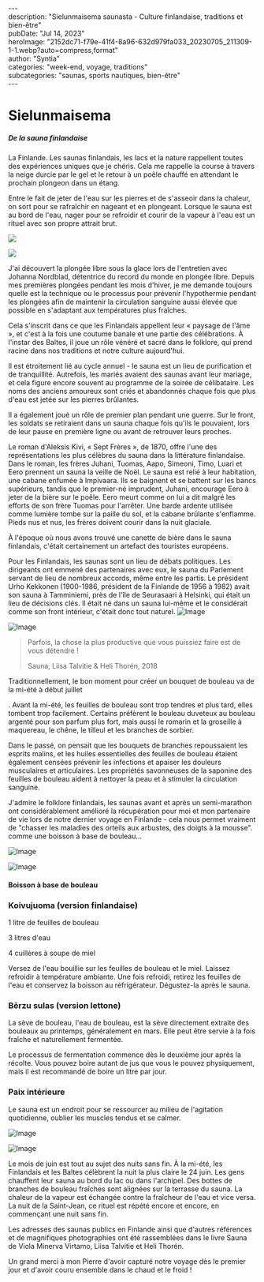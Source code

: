 \---  
description: "Sielunmaisema saunasta - Culture finlandaise, traditions et bien-être"   
pubDate: "Jul 14, 2023"   
heroImage: "2152dc71-f79e-41f4-8a96-632d979fa033_20230705_211309-1-1.webp?auto=compress,format"   
author: "Syntia"   
categories: "week-end, voyage, traditions"   
subcategories: "saunas, sports nautiques, bien-être"   
\---  

# **Sielunmaisema**

##### **De la sauna finlandaise**

La Finlande. Les saunas finlandais, les lacs et la nature rappellent toutes des expériences uniques que je chéris. Cela me rappelle la course à travers la neige durcie par le gel et le retour à un poêle chauffé en attendant le prochain plongeon dans un étang.

Entre le fait de jeter de l'eau sur les pierres et de s'asseoir dans la chaleur, on sort pour se rafraîchir en nageant et en plongeant. Lorsque le sauna est au bord de l'eau, nager pour se refroidir et courir de la vapeur à l'eau est un rituel avec son propre attrait brut.

![](https://images.prismic.io/syntia/201c72bf-8ad2-4862-9b50-393b20f7c6b2_20230707_173501.webp?auto=compress,format)

![](https://images.prismic.io/syntia/d467cc0b-a96c-4547-8326-92da86d42e41_20230707_173627.webp?auto=compress,format)

J'ai découvert la plongée libre sous la glace lors de l'entretien avec Johanna Nordblad, détentrice du record du monde en plongée libre. Depuis mes premières plongées pendant les mois d'hiver, je me demande toujours quelle est la technique ou le processus pour prévenir l'hypothermie pendant les plongées afin de maintenir la circulation sanguine aussi élevée que possible en s'adaptant aux températures plus fraîches.

Cela s'inscrit dans ce que les Finlandais appellent leur « paysage de l'âme », et c'est à la fois une coutume banale et une partie des célébrations. À l'instar des Baltes, il joue un rôle vénéré et sacré dans le folklore, qui prend racine dans nos traditions et notre culture aujourd'hui.

Il est étroitement lié au cycle annuel - le sauna est un lieu de purification et de tranquillité. Autrefois, les mariés avaient des saunas avant leur mariage, et cela figure encore souvent au programme de la soirée de célibataire. Les noms des anciens amoureux sont criés et abandonnés chaque fois que plus d'eau est jetée sur les pierres brûlantes.

Il a également joué un rôle de premier plan pendant une guerre. Sur le front, les soldats se retiraient dans un sauna chaque fois qu'ils le pouvaient, lors de leur pause en première ligne ou avant de retrouver leurs proches.

Le roman d'Aleksis Kivi, « Sept Frères », de 1870, offre l'une des représentations les plus célèbres du sauna dans la littérature finlandaise. Dans le roman, les frères Juhani, Tuomas, Aapo, Simeoni, Timo, Luari et Eero prennent un sauna la veille de Noël. Le sauna est relié à leur habitation, une cabane enfumée à Impivaara. Ils se baignent et se battent sur les bancs supérieurs, tandis que le premier-né imprudent, Juhani, encourage Eero à jeter de la bière sur le poêle. Eero meurt comme on lui a dit malgré les efforts de son frère Tuomas pour l'arrêter. Une barde ardente utilisée comme lumière tombe sur la paille du sol, et la cabane brûlante s'enflamme. Pieds nus et nus, les frères doivent courir dans la nuit glaciale.

À l'époque où nous avons trouvé une canette de bière dans le sauna finlandais, c'était certainement un artefact des touristes européens.

Pour les Finlandais, les saunas sont un lieu de débats politiques. Les dirigeants ont emmené des partenaires avec eux, le sauna du Parlement servant de lieu de nombreux accords, même entre les partis. Le président Urho Kekkonen (1900-1986, président de la Finlande de 1956 à 1982) avait son sauna à Tamminiemi, près de l'île de Seurasaari à Helsinki, qui était un lieu de décisions clés. Il était né dans un sauna lui-même et le considérait comme son front intérieur, c'était donc tout naturel. ![Image](https://images.prismic.io/syntia/2152dc71-f79e-41f4-8a96-632d979fa033_20230705_211309-1-1.webp?auto=compress,format)

![Image](https://images.prismic.io/syntia/b1dd0dce-6580-4a4a-a84e-ba7073c38c62_img_20230704_152617.webp?auto=compress,format)

> Parfois, la chose la plus productive que vous puissiez faire est de vous détendre !
> 
> Sauna, Liisa Talvitie & Heli Thorén, 2018

Traditionnellement, le bon moment pour créer un bouquet de bouleau va de la mi-été à début juillet

. Avant la mi-été, les feuilles de bouleau sont trop tendres et plus tard, elles tombent trop facilement. Certains préfèrent le bouleau duveteux au bouleau argenté pour son parfum plus fort, mais aussi le romarin et la groseille à maquereau, le chêne, le tilleul et les branches de sorbier.

Dans le passé, on pensait que les bouquets de branches repoussaient les esprits malins, et les huiles essentielles des feuilles de bouleau étaient également censées prévenir les infections et apaiser les douleurs musculaires et articulaires. Les propriétés savonneuses de la saponine des feuilles de bouleau aident à nettoyer la peau et à stimuler la circulation sanguine.

J'admire le folklore finlandais, les saunas avant et après un semi-marathon ont considérablement amélioré la récupération pour moi et mon partenaire de vie lors de notre dernier voyage en Finlande - cela nous permet vraiment de "chasser les maladies des orteils aux arbustes, des doigts à la mousse". comme une boisson à base de bouleau...

![Image](https://images.prismic.io/syntia/fc772b25-6d33-4795-a9bf-8aead83d550d_img_20230708_173852_223.webp?auto=compress,format)

![Image](https://images.prismic.io/syntia/0b1f99e6-2d08-4979-b77d-a79916c4fbe0_IMG_20230708_104539_3.jpg?auto=compress,format)

#### **Boisson à base de bouleau**

### **Koivujuoma (version finlandaise)**

1 litre de feuilles de bouleau

3 litres d'eau

4 cuillères à soupe de miel

Versez de l'eau bouillie sur les feuilles de bouleau et le miel. Laissez refroidir à température ambiante. Une fois refroidi, retirez les feuilles de l'eau et conservez la boisson au réfrigérateur. Dégustez-la après le sauna.

### **Bērzu sulas (version lettone)**

La sève de bouleau, l'eau de bouleau, est la sève directement extraite des bouleaux au printemps, généralement en mars. Elle peut être servie à la fois fraîche et naturellement fermentée.

Le processus de fermentation commence dès le deuxième jour après la récolte. Vous pouvez boire autant de jus que vous le pouvez physiquement, mais il est recommandé de boire un litre par jour.

### **Paix intérieure**

Le sauna est un endroit pour se ressourcer au milieu de l'agitation quotidienne, oublier les muscles tendus et se calmer.

![Image](https://images.prismic.io/syntia/2147ce47-df70-40e7-8483-ac5b0556dbc9_20230704_224756.jpg?auto=compress,format)

![Image](https://images.prismic.io/syntia/30e8568f-75ba-48a9-b46f-4794ee1606fa_20230704_230119.webp?auto=compress,format)

Le mois de juin est tout au sujet des nuits sans fin. À la mi-été, les Finlandais et les Baltes célèbrent la nuit la plus claire le 24 juin. Les gens chauffent leur sauna au bord du lac ou dans l'archipel. Des bottes de branches de bouleau fraîches sont alignées sur la terrasse du sauna. La chaleur de la vapeur est échangée contre la fraîcheur de l'eau et vice versa. La nuit de la Saint-Jean, ce rituel est répété encore et encore, en commençant une nuit sans fin.

Les adresses des saunas publics en Finlande ainsi que d'autres références et de magnifiques photographies ont été rassemblées dans le livre Sauna de Viola Minerva Virtamo, Liisa Talvitie et Heli Thorén.

Un grand merci à mon Pierre d'avoir capturé notre voyage dès le premier jour et d'avoir couru ensemble dans le chaud et le froid !
